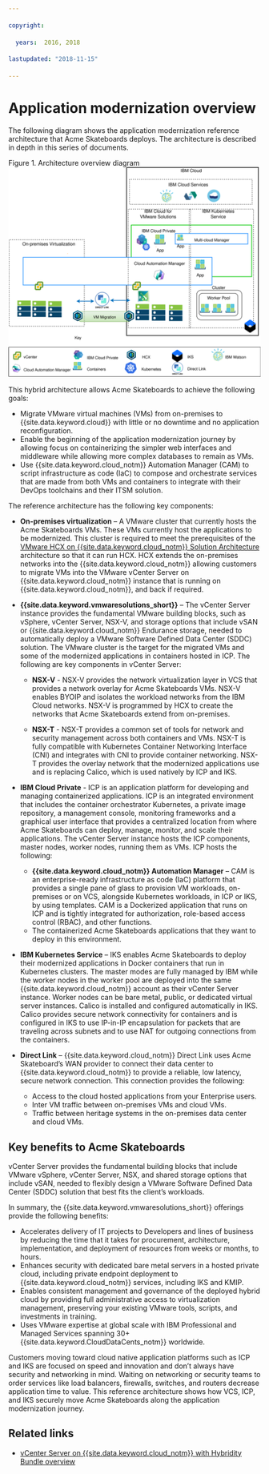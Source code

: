 ```yaml
---

copyright:

  years:  2016, 2018

lastupdated: "2018-11-15"

---
```


# Application modernization overview

The following diagram shows the application modernization reference architecture that Acme Skateboards deploys. The architecture is described in depth in this series of documents.

Figure 1. Architecture overview diagram
![Architecture overview diagram](vcsicp-arch-overview.svg)

This hybrid architecture allows Acme Skateboards to achieve the following goals:
- Migrate VMware virtual machines (VMs) from on-premises to {{site.data.keyword.cloud}} with little or no downtime and no application reconfiguration.
- Enable the beginning of the application modernization journey by allowing focus on containerizing the simpler web interfaces and middleware while allowing more complex databases to remain as VMs.
- Use {{site.data.keyword.cloud_notm}} Automation Manager (CAM) to script infrastructure as code (IaC) to compose and orchestrate services that are made from both VMs and containers to integrate with their DevOps toolchains and their ITSM solution.

The reference architecture has the following key components:
- **On-premises virtualization** – A VMware cluster that currently hosts the Acme Skateboards VMs. These VMs currently host the applications to be modernized. This cluster is required to meet the prerequisites of the [VMware HCX on {{site.data.keyword.cloud_notm}} Solution Architecture](https://www.ibm.com/cloud/garage/files/HCX_Architecture_Design.pdf) architecture so that it can run HCX. HCX extends the on-premises networks into the {{site.data.keyword.cloud_notm}} allowing customers to migrate VMs into the VMware vCenter Server on {{site.data.keyword.cloud_notm}} instance that is running on {{site.data.keyword.cloud_notm}}, and back if required.

- **{{site.data.keyword.vmwaresolutions_short}}** – The vCenter Server instance provides the fundamental VMware building blocks, such as vSphere, vCenter Server, NSX-V, and storage options that include vSAN or {{site.data.keyword.cloud_notm}} Endurance storage, needed to automatically deploy a VMware Software Defined Data Center (SDDC) solution. The VMware cluster is the target for the migrated VMs and some of the modernized applications in containers hosted in ICP. The following are key components in vCenter Server:
    - **NSX-V** - NSX-V provides the network virtualization layer in VCS that provides a network overlay for Acme Skateboards VMs. NSX-V enables BYOIP and isolates the workload networks from the IBM Cloud networks. NSX-V is programmed by HCX to create the networks that Acme Skateboards extend from on-premises.

    - **NSX-T** - NSX-T provides a common set of tools for network and security management across both containers and VMs. NSX-T is fully compatible with Kubernetes Container Networking Interface (CNI) and integrates with CNI to provide container networking. NSX-T provides the overlay network that the modernized applications use and is replacing Calico, which is used natively by ICP and IKS.

- **IBM Cloud Private** - ICP is an application platform for developing and managing containerized applications. ICP is an integrated environment that includes the container orchestrator Kubernetes, a private image repository, a management console, monitoring frameworks and a graphical user interface that provides a centralized location from where Acme Skateboards can deploy, manage, monitor, and scale their applications. The vCenter Server instance hosts the ICP components, master nodes, worker nodes, running them as VMs. ICP hosts the following:
    - **{{site.data.keyword.cloud_notm}} Automation Manager** – CAM is an enterprise-ready infrastructure as code (IaC) platform that provides a single pane of glass to provision VM workloads, on-premises or on VCS, alongside Kubernetes workloads, in ICP or IKS, by using templates. CAM is a Dockerized application that runs on ICP and is tightly integrated for authorization, role-based access control (RBAC), and other functions.
    - The containerized Acme Skateboards applications that they want to deploy in this environment.

- **IBM Kubernetes Service** – IKS enables Acme Skateboards to deploy their modernized applications in Docker containers that run in Kubernetes clusters. The master modes are fully managed by IBM while the worker nodes in the worker pool are deployed into the same {{site.data.keyword.cloud_notm}} account as their vCenter Server instance. Worker nodes can be bare metal, public, or dedicated virtual server instances. Calico is installed and configured automatically in IKS. Calico provides secure network connectivity for containers and is configured in IKS to use IP-in-IP encapsulation for packets that are traveling across subnets and to use NAT for outgoing connections from the containers.

- **Direct Link** – {{site.data.keyword.cloud_notm}} Direct Link uses Acme Skateboard’s WAN provider to connect their data center to {{site.data.keyword.cloud_notm}} to provide a reliable, low latency, secure network connection. This connection provides the following:
    - Access to the cloud hosted applications from your Enterprise users.
    - Inter VM traffic between on-premises VMs and cloud VMs.
    - Traffic between heritage systems in the on-premises data center and cloud VMs.

## Key benefits to Acme Skateboards

 vCenter Server provides the fundamental building blocks that include VMware vSphere, vCenter Server, NSX, and shared storage options that include vSAN, needed to flexibly design a VMware Software Defined Data Center (SDDC) solution that best fits the client’s workloads.

In summary, the {{site.data.keyword.vmwaresolutions_short}} offerings provide the following benefits:

* Accelerates delivery of IT projects to Developers and lines of business by reducing the time that it takes for procurement, architecture, implementation, and deployment of resources from weeks or months, to hours.
* Enhances security with dedicated bare metal servers in a hosted private cloud, including private endpoint deployment to {{site.data.keyword.cloud_notm}} services, including IKS and KMIP.
* Enables consistent management and governance of the deployed hybrid cloud by providing full administrative access to virtualization management, preserving your existing VMware tools, scripts, and investments in training.
* Uses VMware expertise at global scale with IBM Professional and Managed Services spanning 30+ {{site.data.keyword.CloudDataCents_notm}} worldwide.

Customers moving toward cloud native application platforms such as ICP and IKS are focused on speed and innovation and don’t always have security and networking in mind. Waiting on networking or security teams to order services like load balancers, firewalls, switches, and routers decrease application time to value. This reference architecture shows how VCS, ICP, and IKS securely move Acme Skateboards along the application modernization journey.

## Related links

* [vCenter Server on {{site.data.keyword.cloud_notm}} with Hybridity Bundle overview](../vcs/vcs-hybridity-intro.html)
